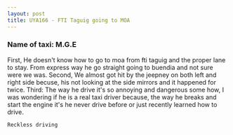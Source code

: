 ```yaml
---
layout: post
title: UYA166 - FTI Taguig going to MOA
---
```


### Name of taxi: M.G.E

First, He doesn't know how to go to moa from fti taguig and the proper lane to stay. From express way he go straight going to buendia and not sure were we was. Second, We almost got hit by the jeepney on both left and right side becuse, his not looking at the side mirrors and it happened for twice. Third: The way he drive it's so annoying and dangerous some how, I was wondering if he is a real taxi driver because, the way he breaks and start the engine it's he never drive before or just recently learned how to drive.

```Reckless driving```
